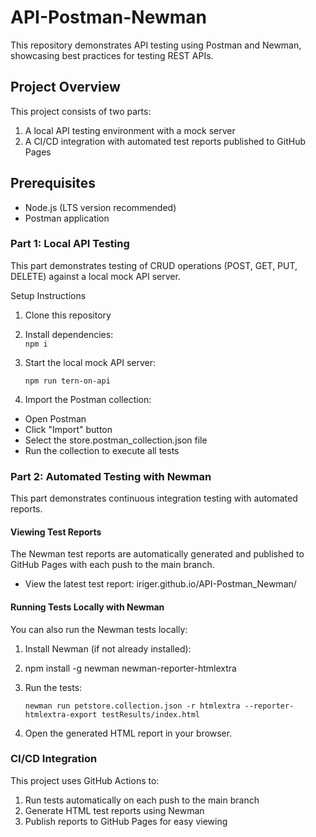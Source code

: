 # API-Postman-Newman
This repository demonstrates API testing using Postman and Newman, showcasing best practices for testing REST APIs.
## Project Overview
This project consists of two parts:
1. A local API testing environment with a mock server
2. A CI/CD integration with automated test reports published to GitHub Pages
## Prerequisites
- Node.js (LTS version recommended)
- Postman application
### Part 1: Local API Testing
This part demonstrates testing of CRUD operations (POST, GET, PUT, DELETE) against a local mock API server.

Setup Instructions
1. Clone this repository
2. Install dependencies:   
     `npm i`
3. Start the local mock API server:

   `npm run tern-on-api`
4. Import the Postman collection:
  - Open Postman
  - Click "Import" button
  - Select the store.postman_collection.json file
  - Run the collection to execute all tests
### Part 2: Automated Testing with Newman
This part demonstrates continuous integration testing with automated reports.
#### Viewing Test Reports
The Newman test reports are automatically generated and published to GitHub Pages with each push to the main branch.
- View the latest test report: iriger.github.io/API-Postman_Newman/
#### Running Tests Locally with Newman
You can also run the Newman tests locally:
1. Install Newman  (if not already installed):
2. npm install -g newman newman-reporter-htmlextra
3. Run the tests:
   
    `newman run petstore.collection.json -r htmlextra --reporter-htmlextra-export testResults/index.html`
5. Open the generated HTML report in your browser.
### CI/CD Integration
This project uses GitHub Actions to:
1. Run tests automatically on each push to the main branch
2. Generate HTML test reports using Newman
3. Publish reports to GitHub Pages for easy viewing
